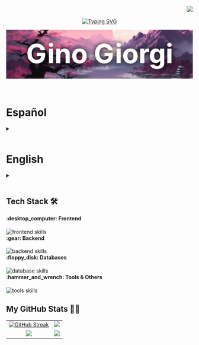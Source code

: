 <p align="right">
  <a href="https://visitorbadge.io/status?path=ginogiorgi">
    <img src="https://api.visitorbadge.io/api/visitors?path=ginogiorgi&label=VISITANTES%2FVISITORS&labelColor=%23f47373&countColor=%23555555&style=flat-square&labelStyle=upper" />
  </a>
</p>

<p align="center">
  <a href="https://git.io/typing-svg">
    <img src="https://readme-typing-svg.demolab.com?font=Roboto&weight=700&size=30&duration=3000&pause=1000&color=F47373&center=true&vCenter=true&random=false&width=435&lines=Hello%2C+welcome!;Hola%2C+bienvenido!" alt="Typing SVG" />
  </a>
</p>

<p align="center">
  <img src="./gitHub-cover.jpeg" width="700" height="auto" />
</p>

<br/>

<h1>Español</h1>
<details close><summary></summary>

<br/>
<h2 align="left">Sobre mí 🙋🏻‍♂</h2>
  
<p>Mi nombre es Gino Rubén Giorgi, soy de Rosario, Argentina, y actualmente estudio Ingeniería en Sistemas de Información en la UTN.</p>

<p>Mis principales habilidades están enfocadas en el Frontend con JavaScript Vanilla y frameworks como React y Tailwind. Además, tengo conocimientos avanzados en Python.</p>

<p>Me considero una persona apasionada por la tecnología, curiosa y autodidacta, siempre en busca de nuevos desafíos y aprendizajes. En mi tiempo libre disfruto investigar sobre sistemas operativos, cocinar y debatir con amigos sobre política, economía o videojuegos.</p>

<p>Estoy abierto a oportunidades laborales tanto remotas como presenciales.</p>

<h2 align="left">Educación académica 📚</h2>

<h3>Aprendizaje autodidacta</h3>
<ul>
  <li>Curso de Python en <a href="https://raw.githubusercontent.com/ginogiorgi/degrees/refs/heads/main/62d4793b43a483002464bd91.png">Coderhouse</a> (marzo 2022 – junio 2022)</li>
  <li>Cursos de Desarrollo Full Stack en <a href="https://github.com/ginogiorgi/degrees/blob/main/diploma-javascript-full-stack.pdf">Platzi</a> (marzo 2023 – diciembre 2024)</li>
</ul>

<h3>Formación académica</h3>
<ul>
  <li>Estudiante de Ingeniería en Sistemas de Información en la UTN Rosario. Actualmente cursando cuarto año (marzo 2021 - presente)</li>
  <li>Formación en programación competitiva (ICPC) para la participación en el Torneo Argentino 2025 (julio 2025)</li>
</ul>

</details>

<br/>

<h1>English</h1>
<details close><summary></summary>

<br/>
<h2 align="left">About me 🙋🏻‍♂</h2>

<p>My name is Gino Rubén Giorgi, I'm from Rosario, Argentina, and I'm currently studying Information Systems Engineering at UTN.</p>

<p>My main skills are focused on frontend development with vanilla JavaScript and frameworks like React and Tailwind. I also have advanced knowledge of Python.</p>

<p>I'm a passionate, curious, and self-taught person who's always looking for new challenges and learning opportunities. In my free time, I enjoy exploring operating systems, cooking, and discussing politics, economics, or video games with friends.</p>

<p>I'm open to both remote and on-site job opportunities.</p>

<h2 align="left">Academic Education 📚</h2>

<h3>Self-Taught Learning</h3>
<ul>
  <li>Python course at <a href="https://raw.githubusercontent.com/ginogiorgi/degrees/refs/heads/main/62d4793b43a483002464bd91.png">Coderhouse</a> (March 2022 – June 2022)</li>
  <li>Full Stack development courses at <a href="https://github.com/ginogiorgi/degrees/blob/main/diploma-javascript-full-stack.pdf">Platzi</a> (March 2023 – December 2024)</li>
</ul>

<h3>Formal Academic Training</h3>
<ul>
  <li>Information Systems Engineering student at UTN Rosario. Currently in the fourth year (March 2021 - Present)</li>
  <li>Competitive programming training (ICPC) for participation in the Argentine Tournament 2025 (July 2025)</li>
</ul>

</details>

<br/>

<h2 align="left">Tech Stack 🛠️</h2>

<summary><b>:desktop_computer: Frontend</b></summary>
<br>
<img align="center" src="https://skillicons.dev/icons?i=html,css,js,react,tailwind,threejs&theme=dark" alt="frontend skills" />

<summary><b>:gear: Backend</b></summary>
<br>
<img align="center" src="https://skillicons.dev/icons?i=nodejs,express,sequelize,python&theme=dark" alt="backend skills" />

<summary><b>:floppy_disk: Databases</b></summary>
<br>
<img align="center" src="https://skillicons.dev/icons?i=mysql&theme=dark" alt="database skills" />

<summary><b>:hammer_and_wrench: Tools & Others</b></summary>
<br>
<img align="center" src="https://skillicons.dev/icons?i=git,github,linux,markdown,figma&theme=dark" alt="tools skills" />

<br/>

<h2 align="left">My GitHub Stats 💪🏻</h2>

<table>
  <tr>
    <td align="center">
      <a href="https://git.io/streak-stats">
        <img src="https://streak-stats.demolab.com?user=ginogiorgi&theme=tokyonight&hide_border=false&date_format=j%20M%5B%20Y%5D&card_width=499&card_height=100" alt="GitHub Streak" />
      </a>
    </td>
    <td align="center">
      <img src="https://github-readme-stats.vercel.app/api/top-langs/?username=ginogiorgi&size_weight=0.5&count_weight=0.5&theme=tokyonight&layout=compact&langs_count=6&hide=css&exclude_repo=proyectoCoderFinal&card_width=380&card_height=100" />
    </td>
  </tr>
  <tr>
    <td align="center">
      <img src="https://leetcard.jacoblin.cool/ginogiorgi?theme=catppuccinMocha&font=Ubuntu&ext=heatmap" />
    </td>
    <td align="center">
      <img src="https://codeforces-readme-stats.vercel.app/api/card?username=ginogiorgi&theme=tokyonight&disable_animations=false&show_icons=true&force_username=true" />
    </td>
  </tr>
</table>
